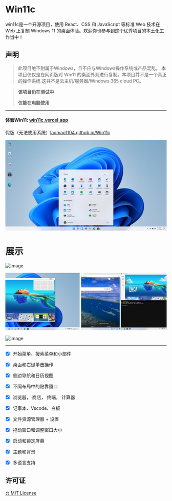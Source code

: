 # Win11c

win11c是一个开源项目，使用 React、CSS 和 JavaScript 等标准 Web 技术在 Web 上复制 Windows 11 的桌面体验。欢迎你也参与到这个优秀项目的本土化工作当中！

## 声明

> 此项目绝不附属于Windows，且不应与Windows操作系统或产品混乱。
> 本项目仅仅是在网页版对 Win11 的桌面外观进行复制。本项目并不是一个真正的操作系统
> 这并不是云主机/服务器/Windows 365 cloud PC。



>
> **该项目仍在测试中**
>
>**仅能在电脑使用**
> 
------------
#### 体验Win11: [win11c.vercel.app](https://win11c.vercel.app)
  假版（无法使用系统）[laomao1104.github.io/Win11c](https://laomao1104.github.io/Win11c/)

![Home](./public/img/home.jpg)

# 展示

![image](https://user-images.githubusercontent.com/89068816/154832868-6ec81a0b-0bc3-4e77-a4bf-3391b852fe9c.png)

![pic1](./public/img/gallery2.jpg)

![image](https://user-images.githubusercontent.com/89068816/154832942-b3e435dd-5fe4-4bc1-a9be-34262698625d.png)

-----------------------

- [x] 开始菜单、搜索菜单和小部件
- [x] 桌面和右键单击操作
- [x] 侧边导航和日历视图
- [x] 不同布局中的贴靠窗口
- [x] 浏览器， 商店， 终端， 计算器
- [x] 记事本、Vscode、白板
- [x] 文件资源管理器 + 设置
- [x] 拖动窗口和调整窗口大小
- [x] 启动和锁定屏幕
- [x] 主题和背景
- [x] 多语言支持


<!--- ## FAQ

- 这是完整的操作系统吗？
  - 这不是一个完整的操作系统，无论如何它也不属于微软。
- 花了多长时间？
  - 说实话，收集资产需要 2-3 天，规划需要 2-3 天，编程时间约为 6 天。
- 是否使用过任何 UI/库？
  - 并没有。
- 我可以贡献吗？
  - 你可以！打开issues、创建拉取请求(pull request)。
- 如果有的话，你从哪里得到灵感？
  - 从[这个YouTube视频](https://www.youtube.com/watch?v=OtOmxa9UMe8)中得到了灵感。 ----->


## 许可证

[⚖️ MIT License](LICENCE)
